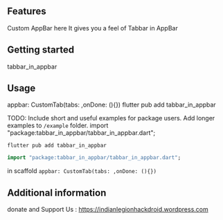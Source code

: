 <!-- 
This README describes the package. If you publish this package to pub.dev,
this README's contents appear on the landing page for your package.

For information about how to write a good package README, see the guide for
[writing package pages](https://dart.dev/guides/libraries/writing-package-pages). 

For general information about developing packages, see the Dart guide for
[creating packages](https://dart.dev/guides/libraries/create-library-packages)
and the Flutter guide for
[developing packages and plugins](https://flutter.dev/developing-packages). 
-->



## Features
Custom AppBar 
here It gives you a feel of Tabbar in AppBar


## Getting started

  tabbar_in_appbar 


## Usage
appbar: CustomTab(tabs: ,onDone: (){})
flutter pub add tabbar_in_appbar

TODO: Include short and useful examples for package users. Add longer examples
to `/example` folder. 
import "package:tabbar_in_appbar/tabbar_in_appbar.dart";


```
flutter pub add tabbar_in_appbar 
```

```dart
import "package:tabbar_in_appbar/tabbar_in_appbar.dart";
```
in scaffold
```appbar: CustomTab(tabs: ,onDone: (){})```
## Additional information
donate and 
Support Us : https://indianlegionhackdroid.wordpress.com

